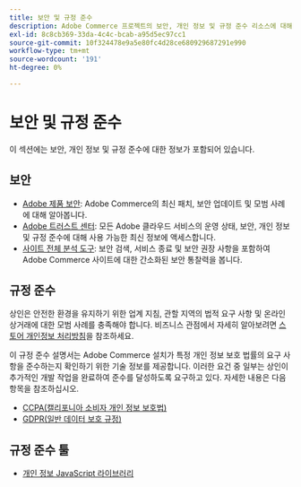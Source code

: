 ```yaml
---
title: 보안 및 규정 준수
description: Adobe Commerce 프로젝트의 보안, 개인 정보 및 규정 준수 리소스에 대해 알아봅니다. 안전한 환경을 유지하고 규정 요구 사항을 충족하는 방법에 대해 알아봅니다.
exl-id: 8c8cb369-33da-4c4c-bcab-a95d5ec97cc1
source-git-commit: 10f324478e9a5e80fc4d28ce680929687291e990
workflow-type: tm+mt
source-wordcount: '191'
ht-degree: 0%

---
```


# 보안 및 규정 준수

이 섹션에는 보안, 개인 정보 및 규정 준수에 대한 정보가 포함되어 있습니다.

## 보안

- [Adobe 제품 보안](https://helpx.adobe.com/security.html): Adobe Commerce의 최신 패치, 보안 업데이트 및 모범 사례에 대해 알아봅니다.
- [Adobe 트러스트 센터](https://www.adobe.com/trust.html): 모든 Adobe 클라우드 서비스의 운영 상태, 보안, 개인 정보 및 규정 준수에 대해 사용 가능한 최신 정보에 액세스합니다.
- [사이트 전체 분석 도구](../tools/site-wide-analysis-tool/dashboard.md): 보안 검색, 서비스 종료 및 보안 권장 사항을 포함하여 Adobe Commerce 사이트에 대한 간소화된 보안 통찰력을 봅니다.

## 규정 준수

상인은 안전한 환경을 유지하기 위한 업계 지침, 관할 지역의 법적 요구 사항 및 온라인 상거래에 대한 모범 사례를 충족해야 합니다. 비즈니스 관점에서 자세히 알아보려면 [스토어 개인정보 처리방침](https://experienceleague.adobe.com/docs/commerce-admin/start/compliance/privacy/privacy-policy.html)을 참조하세요.

이 규정 준수 설명서는 Adobe Commerce 설치가 특정 개인 정보 보호 법률의 요구 사항을 준수하는지 확인하기 위한 기술 정보를 제공합니다. 이러한 요건 중 일부는 상인이 추가적인 개발 작업을 완료하여 준수를 달성하도록 요구하고 있다. 자세한 내용은 다음 항목을 참조하십시오.

- [CCPA(캘리포니아 소비자 개인 정보 보호법)](privacy/ccpa.md)
- [GDPR(일반 데이터 보호 규정)](privacy/gdpr.md)

## 규정 준수 툴

- [개인 정보 JavaScript 라이브러리](privacy/javascript-library.md)

